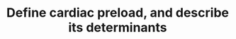 ---
title: "Define cardiac preload, and describe its determinants"
entityType: SAQ
exam: PEX
college: ANZCA
year: 2022
sitting: A
question: 12
passRate: 44
EC_expectedDomains:
- "offer a mainstream definition of cardiac preload, relate it to stroke volume and discuss factors that influence it (determinants)"
EC_extraCredit:
- "Adequate definitions mentioned sarcomere length at the end of diastole or just prior to contraction."
- "The definition should have included reference to end-diastolic volume Likewise, mention of association with stroke volume at some point in the answer was important to demonstrate understanding."
- "More refined answers clearly and accurately identified differences between right and left heart preload. Some went further and acknowledged differences and interaction between atria and ventricles as well."
- "Better answers appreciated the overlap between concepts and used each section to efficiently strengthen other components."
EC_errorsCommon:
- "Defining preload as venous return was a common oversimplification."
- "It was difficult to convey understanding of preload and its associated physiological concepts with this restricted focus."
- "Challenges also arose from blurring the concepts of preload, afterload and contractility."
---